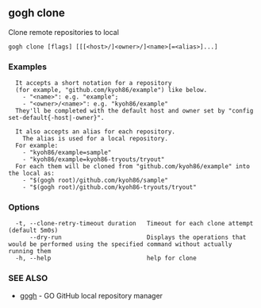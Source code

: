 ## gogh clone

Clone remote repositories to local

```
gogh clone [flags] [[[<host>/]<owner>/]<name>[=<alias>]...]
```

### Examples

```
  It accepts a short notation for a repository
  (for example, "github.com/kyoh86/example") like below.
    - "<name>": e.g. "example"; 
    - "<owner>/<name>": e.g. "kyoh86/example"
  They'll be completed with the default host and owner set by "config set-default{-host|-owner}".

  It also accepts an alias for each repository.
	The alias is used for a local repository.
  For example:
    - "kyoh86/example=sample"
    - "kyoh86/example=kyoh86-tryouts/tryout"
  For each them will be cloned from "github.com/kyoh86/example" into the local as:
    - "$(gogh root)/github.com/kyoh86/sample"
    - "$(gogh root)/github.com/kyoh86-tryouts/tryout"
```

### Options

```
  -t, --clone-retry-timeout duration   Timeout for each clone attempt (default 5m0s)
      --dry-run                        Displays the operations that would be performed using the specified command without actually running them
  -h, --help                           help for clone
```

### SEE ALSO

* [gogh](gogh.md)	 - GO GitHub local repository manager

